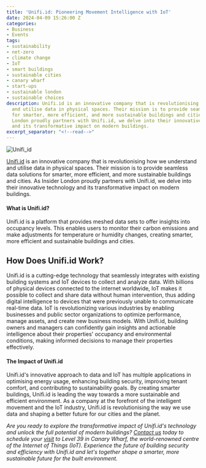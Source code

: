 ```yaml
---
title: 'Unifi.id: Pioneering Movement Intelligence with IoT'
date: 2024-04-09 15:26:00 Z
categories:
- Business
- Events
tags:
- sustainability
- net-zero
- climate change
- IoT
- smart buildings
- sustainable cities
- canary wharf
- start-ups
- sustainable london
- sustainable choices
description: Unifi.id is an innovative company that is revolutionising how we understand
  and utilise data in physical spaces. Their mission is to provide seamless data solutions
  for smarter, more efficient, and more sustainable buildings and cities.  As Insider
  London proudly partners with Unifi.id, we delve into their innovative technology
  and its transformative impact on modern buildings.
excerpt_separator: "<!--read-->"
---
```


![Unifi_id](/uploads/Unifi_id.jpg)

[Unifi.id](https://www.unifi.id/en/welcome-2/) is an innovative company that is revolutionising how we understand and utilise data in physical spaces. Their mission is to provide seamless data solutions for smarter, more efficient, and more sustainable buildings and cities.  As Insider London proudly partners with Unifi.id, we delve into their innovative technology and its transformative impact on modern buildings.

<!--read-->

#### What is Unifi.id?

Unifi.id is a platform that provides meshed data sets to offer insights into occupancy levels. This enables users to monitor their carbon emissions and make adjustments for temperature or humidity changes, creating smarter, more efficient and sustainable buildings and cities.

## How Does Unifi.id Work?

Unifi.id is a cutting-edge technology that seamlessly integrates with existing building systems and IoT devices to collect and analyze data. With billions of physical devices connected to the internet worldwide, IoT makes it possible to collect and share data without human intervention, thus adding digital intelligence to devices that were previously unable to communicate real-time data. IoT is revolutionizing various industries by enabling businesses and public sector organizations to optimize performance, manage assets, and create new business models. With Unifi.id, building owners and managers can confidently gain insights and actionable intelligence about their properties' occupancy and environmental conditions, making informed decisions to manage their properties effectively.

#### The Impact of Unifi.id

Unifi.id's innovative approach to data and IoT has multiple applications in optimising energy usage, enhancing building security, improving tenant comfort, and contributing to sustainability goals. By creating smarter buildings, Unifi.id is leading the way towards a more sustainable and efficient environment. As a company at the forefront of the intelligent movement and the IoT industry, Unifi.id is revolutionising the way we use data and shaping a better future for our cities and the planet.

*Are you ready to explore the transformative impact of Unifi.id's technology and unlock the full potential of modern buildings? [Contact us](mailto:contact@insiderlondon.com) today to schedule your [visit](https://www.insiderlondon.com/london/company-visits/) to Level 39 in Canary Wharf, the world-renowned centre of the Internet of Things (IoT). Experience the future of building security and efficiency with Unifi.id and let's together shape a smarter, more sustainable future for the built environment.*
